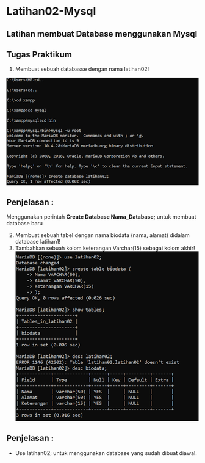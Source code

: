 # Latihan02-Mysql

## Latihan membuat Database menggunakan Mysql
## Tugas Praktikum
1. Membuat sebuah databasse dengan nama latihan02!

![](Gambar/1.PNG)
## Penjelasan :
Menggunakan perintah **Create Database Nama_Database;** untuk membuat database baru

2. Membuat sebuah tabel dengan nama biodata (nama, alamat) didalam database latihan1!
3. Tambahkan sebuah kolom keterangan Varchar(15) sebagai kolom akhir!
![](Gambar/2.PNG)
## Penjelasan :
* Use latihan02; untuk menggunakan database yang sudah dibuat diawal.
